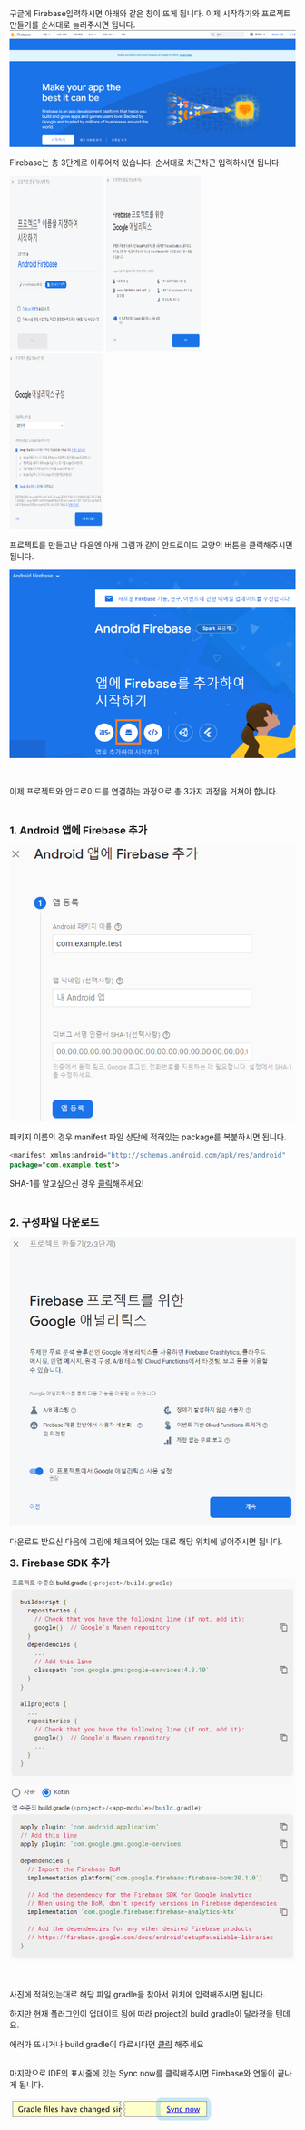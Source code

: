 구글에 Firebase입력하시면 아래와 같은 창이 뜨게 됩니다. 이제 시작하기와 프로젝트 만들기를 순서대로 눌러주시면 됩니다.
![Firebase MainPage](img/firebase_main_page.png)

Firebase는 총 3단계로 이루어져 있습니다. 순서대로 차근차근 입력하시면 됩니다.

<img src="img/firebase_project.png" alt="firebase_project" width="33%" height="310px">
<img src="img/firebase_project2.png" alt="firebase_project" width="33%" height="310px">
<img src="img/firebase_project3.png" alt="firebase_project" width="33%" height="310px">

프로젝트를 만들고난 다음엔 아래 그림과 같이 안드로이드 모양의 버튼을 클릭해주시면 됩니다.

![Firebase_add_page](img/firebase_add_page.png)

<br>

이제 프로젝트와 안드로이드를 연결하는 과정으로 총 3가지 과정을 거쳐야 합니다.

<br/>

<strong style="font-size: 18px;">1. Android 앱에 Firebase 추가</strong>

![firebase_project_connect1](img/firebase_project_connect1.png)


패키지 이름의 경우 manifest 파일 상단에 적혀있는 package를 복붙하시면 됩니다.

```kotlin
<manifest xmlns:android="http://schemas.android.com/apk/res/android"
package="com.example.test">
```

SHA-1를 알고싶으신 경우 [클릭](https://jgeun97.tistory.com/203?category=921973)해주세요!

<br/>

<strong style="font-size: 18px;">2. 구성파일 다운로드</strong>

![firebase_project_connect2](img/firebase_project2.png)

다운로드 받으신 다음에 그림에 체크되어 있는 대로 해당 위치에 넣어주시면 됩니다.

<strong style="font-size: 18px;">3. Firebase SDK 추가</strong>

![firebase_project_connect3](img/firebase_project_connect3.png)

<br/>

사진에 적혀있는대로 해당 파일 gradle을 찾아서 위치에 입력해주시면 됩니다.

하지만 현재 플러그인이 업데이트 됨에 따라 project의 build gradle이 달라졌을 텐데요.

에러가 뜨시거나 build gradle이 다르시다면
[클릭](https://jgeun97.tistory.com/202?category=921973) 해주세요

<br/>
마지막으로 IDE의 표시줄에 있는 Sync now를 클릭해주시면 Firebase와 연동이 끝나게 됩니다.

![firebase_project_connect4](img/firebase_project_connect4.png)